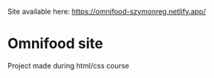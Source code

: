 Site available here: https://omnifood-szymonreg.netlify.app/

# Omnifood site

Project made during html/css course
